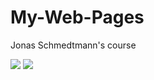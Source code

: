 # My-Web-Pages
Jonas Schmedtmann's course

<image src="/Cheat-sheet-1.jpg"/>
<image src="/Cheat-sheet-2.jpg"/>